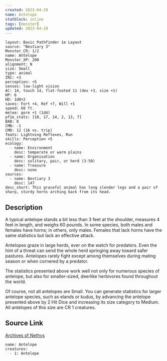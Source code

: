 ```yaml
---
created: 2023-04-28
name: Antelope
statblock: inline
tags: [monster]
updated: 2023-04-28
---
```

```statblock
layout: Basic Pathfinder 1e Layout
source: "Bestiary 3"
Monster_CR: 1/2
name: Antelope
Monster_XP: 200
alignment: N
size: Small
type: animal
INI: +3
perception: +5
senses: low-light vision
AC: 14, touch 14, flat-footed 11 (dex +3, size +1)
HP: 6
HD: 1d8+2
saves: Fort +4, Ref +7, Will +1
speed: 60 ft.
melee: gore +1 (1d4)
pf1e_stats: [10, 17, 14, 2, 13, 7]
BAB: 0
CMB: -1
CMD: 12 (16 vs. trip)
feats: Lightning Reflexes, Run
skills: Perception +5
ecology:
  - name: Environment
    desc: temperate or warm plains
  - name: Organisation
    desc: solitary, pair, or herd (3-50)
  - name: Treasure
    desc: none
sources:
  - name: Bestiary 3
    desc: 147
desc_short: This graceful animal has long slender legs and a pair of sharp, sturdy horns arching back from its head.
```
## Description
A typical antelope stands a bit less than 3 feet at the shoulder, measures 4 feet in length, and weighs 60 pounds. In some species, both males and females have horns; in others, only males. Females that lack horns have the same statistics but lack an effective attack.

Antelopes graze in large herds, ever on the watch for predators. Even the hint of a threat can send the whole herd springing away toward safer pastures. Antelopes rarely fight except among themselves during mating season or when cornered by a predator.

The statistics presented above work well not only for numerous species of antelope, but also for smaller-sized, deerlike herbivores found throughout the world.

Of course, not all antelopes are Small. You can generate statistics for larger antelope species, such as elands or kudus, by advancing the antelope presented above by 2 Hit Dice and increasing its size category to Medium. All antelopes of this size are CR 1 creatures.
## Source Link
[Archives of Nethys](https://aonprd.com/MonsterDisplay.aspx?ItemName=Antelope)
```encounter-table
name: Antelope
creatures:
  - 1: Antelope
```

